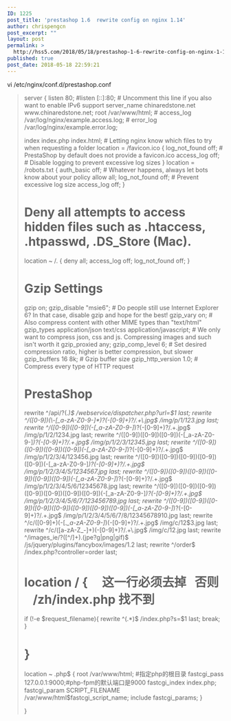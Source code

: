 ```yaml
---
ID: 1225
post_title: 'prestashop 1.6  rewrite config on nginx 1.14'
author: chrispengcn
post_excerpt: ""
layout: post
permalink: >
  http://hss5.com/2018/05/18/prestashop-1-6-rewrite-config-on-nginx-1-14/
published: true
post_date: 2018-05-18 22:59:21
---
```

vi /etc/nginx/conf.d/prestashop.conf
<blockquote>server {
listen 80;
#listen [::]:80; # Uncomment this line if you also want to enable IPv6 support
server_name chinaredstone.net www.chinaredstone.net;
root /var/www/html;
# access_log /var/log/nginx/example.access.log;
# error_log /var/log/nginx/example.error.log;

index index.php index.html; # Letting nginx know which files to try when requesting a folder
location = /favicon.ico {
log_not_found off; # PrestaShop by default does not provide a favicon.ico
access_log off; # Disable logging to prevent excessive log sizes
}
location = /robots.txt {
auth_basic off; # Whatever happens, always let bots know about your policy
allow all;
log_not_found off; # Prevent excessive log size
access_log off;
}

# Deny all attempts to access hidden files such as .htaccess, .htpasswd, .DS_Store (Mac).
location ~ /\. {
deny all;
access_log off;
log_not_found off;
}

# Gzip Settings

gzip on;
gzip_disable "msie6"; # Do people still use Internet Explorer 6? In that case, disable gzip and hope for the best!
gzip_vary on; # Also compress content with other MIME types than "text/html"
gzip_types application/json text/css application/javascript; # We only want to compress json, css and js. Compressing images and such isn't worth it
gzip_proxied any;
gzip_comp_level 6; # Set desired compression ratio, higher is better compression, but slower
gzip_buffers 16 8k; # Gzip buffer size
gzip_http_version 1.0; # Compress every type of HTTP request

# PrestaShop
rewrite ^/api/?(.*)$ /webservice/dispatcher.php?url=$1 last;
rewrite ^/([0-9])(\-[_a-zA-Z0-9-]*)?(-[0-9]+)?/.+\.jpg$ /img/p/$1/$1$2$3.jpg last;
rewrite ^/([0-9])([0-9])(\-[_a-zA-Z0-9-]*)?(-[0-9]+)?/.+\.jpg$ /img/p/$1/$2/$1$2$3$4.jpg last;
rewrite ^/([0-9])([0-9])([0-9])(\-[_a-zA-Z0-9-]*)?(-[0-9]+)?/.+\.jpg$ /img/p/$1/$2/$3/$1$2$3$4$5.jpg last;
rewrite ^/([0-9])([0-9])([0-9])([0-9])(\-[_a-zA-Z0-9-]*)?(-[0-9]+)?/.+\.jpg$ /img/p/$1/$2/$3/$4/$1$2$3$4$5$6.jpg last;
rewrite ^/([0-9])([0-9])([0-9])([0-9])([0-9])(\-[_a-zA-Z0-9-]*)?(-[0-9]+)?/.+\.jpg$ /img/p/$1/$2/$3/$4/$5/$1$2$3$4$5$6$7.jpg last;
rewrite ^/([0-9])([0-9])([0-9])([0-9])([0-9])([0-9])(\-[_a-zA-Z0-9-]*)?(-[0-9]+)?/.+\.jpg$ /img/p/$1/$2/$3/$4/$5/$6/$1$2$3$4$5$6$7$8.jpg last;
rewrite ^/([0-9])([0-9])([0-9])([0-9])([0-9])([0-9])([0-9])(\-[_a-zA-Z0-9-]*)?(-[0-9]+)?/.+\.jpg$ /img/p/$1/$2/$3/$4/$5/$6/$7/$1$2$3$4$5$6$7$8$9.jpg last;
rewrite ^/([0-9])([0-9])([0-9])([0-9])([0-9])([0-9])([0-9])([0-9])(\-[_a-zA-Z0-9-]*)?(-[0-9]+)?/.+\.jpg$ /img/p/$1/$2/$3/$4/$5/$6/$7/$8/$1$2$3$4$5$6$7$8$9$10.jpg last;
rewrite ^/c/([0-9]+)(\-[\.*_a-zA-Z0-9-]*)(-[0-9]+)?/.+\.jpg$ /img/c/$1$2$3.jpg last;
rewrite ^/c/([a-zA-Z_-]+)(-[0-9]+)?/.+\.jpg$ /img/c/$1$2.jpg last;
rewrite ^/images_ie/?([^/]+)\.(jpe?g|png|gif)$ /js/jquery/plugins/fancybox/images/$1.$2 last;
rewrite ^/order$ /index.php?controller=order last;
# location / {     这一行必须去掉   否则     /zh/index.php 找不到
if (!-e $request_filename){
rewrite ^(.*)$ /index.php?s=$1 last; break;
}
# }

location ~ \.php$ {
root /var/www/html; #指定php的根目录
fastcgi_pass 127.0.0.1:9000;#php-fpm的默认端口是9000
fastcgi_index index.php;
fastcgi_param SCRIPT_FILENAME /var/www/html$fastcgi_script_name;
include fastcgi_params;
}

}</blockquote>
&nbsp;

&nbsp;
